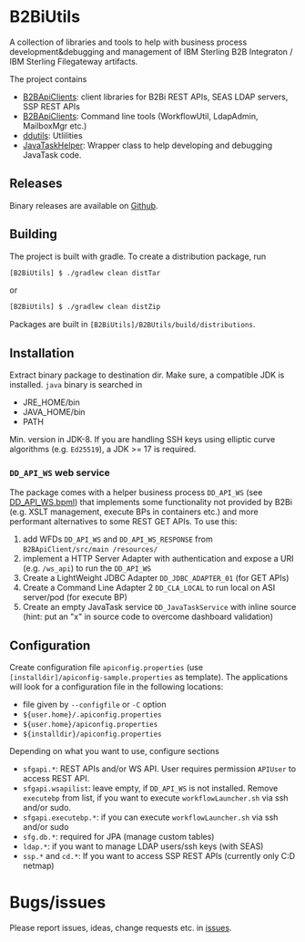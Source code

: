 # B2BiUtils

A collection of libraries and tools to help with business process development&debugging and management of IBM Sterling B2B Integraton / IBM Sterling Filegateway artifacts.

The project contains

* [B2BApiClients](B2BApiClients/README.md): client libraries for B2Bi REST APIs, SEAS LDAP servers, SSP REST APIs
* [B2BApiClients](B2BUtils/README.md): Command line tools (WorkflowUtil, LdapAdmin, MailboxMgr etc.)
* [ddutils](ddutils/README.md): Utlilities
* [JavaTaskHelper](JavaTaskHelper/README.md): Wrapper class to help developing and debugging JavaTask code.

## Releases

Binary releases are available on [Github](https://github.com/denkunddachte-agaffke/B2BiUtils/releases).
## Building

The project is built with gradle. To create a distribution package, run

```bash
[B2BiUtils] $ ./gradlew clean distTar
```

or 

```bash
[B2BiUtils] $ ./gradlew clean distZip
```

Packages are built in `[B2BiUtils]/B2BUtils/build/distributions`.

## Installation

Extract binary package to destination dir. Make sure, a compatible JDK is installed. `java` binary is searched in

* JRE_HOME/bin
* JAVA_HOME/bin
* PATH

Min. version in JDK-8. If you are handling SSH keys using elliptic curve algorithms (e.g. `Ed25519`), a JDK >= 17 is required.

### `DD_API_WS` web service

The package comes with a helper business process `DD_API_WS` (see [DD_API_WS.bpml](B2BApiClient/src/main/resources/DD_API_WS.bpml)) that implements some functionality not provided by B2Bi (e.g. XSLT management, execute BPs in containers etc.) and more performant alternatives to some REST GET APIs. To use this:

1. add WFDs `DD_API_WS` and `DD_API_WS_RESPONSE` from `B2BApiClient/src/main
/resources/`
2. implement a HTTP Server Adapter with authentication and expose a URI (e.g. `/ws_api`) to run the `DD_API_WS`
3. Create a LightWeight JDBC Adapter `DD_JDBC_ADAPTER_01` (for GET APIs)
4. Create a Command Line Adapter 2 `DD_CLA_LOCAL` to run local on ASI server/pod (for execute BP)
5. Create an empty JavaTask service `DD_JavaTaskService` with inline source (hint: put an "x" in source code to overcome dashboard validation)



## Configuration

Create configuration file `apiconfig.properties` (use `[installdir]/apiconfig-sample.properties` as template). The applications will look for a configuration file in the following locations:

* file given by `--configfile` or `-C` option
* `${user.home}/.apiconfig.properties`
* `${user.home}/apiconfig.properties`
* `${installdir}/apiconfig.properties`

Depending on what you want to use, configure sections

* `sfgapi.*`: REST APIs and/or WS API. User requires permission `APIUser` to access REST API.
* `sfgapi.wsapilist`: leave empty, if `DD_API_WS` is not installed. Remove `executebp` from list, if you want to execute `workflowLauncher.sh` via ssh and/or sudo.
* `sfgapi.executebp.*`: if you can execute `workflowLauncher.sh` via ssh and/or sudo
* `sfg.db.*`: required for JPA (manage custom tables)
* `ldap.*`: if you want to manage LDAP users/ssh keys (with SEAS)
* `ssp.*` and `cd.*`: If you want to access SSP REST APIs (currently only C:D netmap)
 

# Bugs/issues
Please report issues, ideas, change requests etc. in [issues](https://github.com/denkunddachte-agaffke/B2BiUtils/issues).

